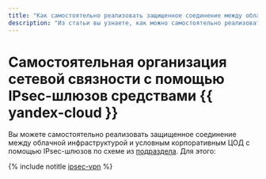 ```yaml
---
title: "Как самостоятельно реализовать защищенное соединение между облачной инфраструктурой и условным корпоративным ЦОД с помощью IPsec-шлюзов в {{ yandex-cloud }}"
description: "Из статьи вы узнаете, как можно самостоятельно реализовать защищенное соединение между облачной инфраструктурой и условным корпоративным ЦОД с помощью IPsec-шлюзов." 
---
```


# Самостоятельная организация сетевой связности с помощью IPsec-шлюзов средствами {{ yandex-cloud }}

Вы можете самостоятельно реализовать защищенное соединение между облачной инфраструктурой и условным корпоративным ЦОД с помощью IPsec-шлюзов по схеме из [подраздела](index.md). Для этого:

{% include notitle [ipsec-vpn](../../../_tutorials/infrastructure/ipsec/ipsec-vpn.md) %}